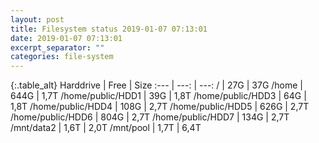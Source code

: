 ```yaml
---
layout: post
title: Filesystem status 2019-01-07 07:13:01
date: 2019-01-07 07:13:01
excerpt_separator: ""
categories: file-system
---
```

{:.table_alt}
Harddrive | Free | Size
:--- | ---: | ---:
/ | 27G | 37G
/home | 644G | 1,7T
/home/public/HDD1 | 39G | 1,8T
/home/public/HDD3 | 64G | 1,8T
/home/public/HDD4 | 108G | 2,7T
/home/public/HDD5 | 626G | 2,7T
/home/public/HDD6 | 804G | 2,7T
/home/public/HDD7 | 134G | 2,7T
/mnt/data2 | 1,6T | 2,0T
/mnt/pool | 1,7T | 6,4T
